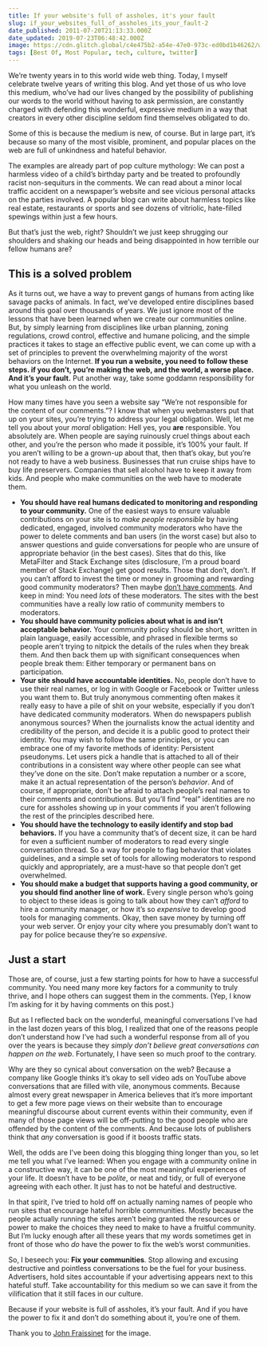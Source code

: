 ```yaml
---
title: If your website's full of assholes, it's your fault
slug: if_your_websites_full_of_assholes_its_your_fault-2
date_published: 2011-07-20T21:13:33.000Z
date_updated: 2019-07-23T06:48:42.000Z
image: https://cdn.glitch.global/c4e475b2-a54e-47e0-973c-ed0bd1b46262/walking.jpg?v=1670196131056
tags: [Best Of, Most Popular, tech, culture, twitter]
---
```


We’re twenty years in to this world wide web thing. Today, I myself celebrate twelve years of writing this blog. And yet those of us who love this medium, who’ve had our lives changed by the possibility of publishing our words to the world without having to ask permission, are constantly charged with defending this wonderful, expressive medium in a way that creators in every other discipline seldom find themselves obligated to do.

Some of this is because the medium is new, of course. But in large part, it’s because so many of the most visible, prominent, and popular places on the web are full of unkindness and hateful behavior.

The examples are already part of pop culture mythology: We can post a harmless video of a child’s birthday party and be treated to profoundly racist non-sequiturs in the comments. We can read about a minor local traffic accident on a newspaper’s website and see vicious personal attacks on the parties involved. A popular blog can write about harmless topics like real estate, restaurants or sports and see dozens of vitriolic, hate-filled spewings within just a few hours.

But that’s just the web, right? Shouldn’t we just keep shrugging our shoulders and shaking our heads and being disappointed in how terrible our fellow humans are?

## This is a solved problem

As it turns out, we have a way to prevent gangs of humans from acting like savage packs of animals. In fact, we’ve developed entire disciplines based around this goal over thousands of years. We just ignore most of the lessons that have been learned when we create our communities online. But, by simply learning from disciplines like urban planning, zoning regulations, crowd control, effective and humane policing, and the simple practices it takes to stage an effective public event, we can come up with a set of principles to prevent the overwhelming majority of the worst behaviors on the Internet.
**If you run a website, you need to follow these steps. if you don’t, you’re making the web, and the world, a worse place. And it’s your fault.** Put another way, take some goddamn responsibility for what you unleash on the world.

How many times have you seen a website say “We’re not responsible for the content of our comments.”? I know that when you webmasters put that up on your sites, you’re trying to address your legal obligation. Well, let me tell you about your *moral* obligation: Hell yes, you **are** responsible. You absolutely are. When people are saying ruinously cruel things about each other, and you’re the person who made it possible, it’s 100% your fault. If you aren’t willing to be a grown-up about that, then that’s okay, but you’re not ready to have a web business. Businesses that run cruise ships have to buy life preservers. Companies that sell alcohol have to keep it away from kids. And people who make communities on the web have to moderate them.

- **You should have real humans dedicated to monitoring and responding to your community.** One of the easiest ways to ensure valuable contributions on your site is to *make people responsible* by having dedicated, engaged, involved community moderators who have the power to delete comments and ban users (in the worst case) but also to answer questions and guide conversations for people who are unsure of appropriate behavior (in the best cases). Sites that do this, like MetaFilter and Stack Exchange sites (disclosure, I’m a proud board member of Stack Exchange) get good results. Those that don’t, don’t. If you can’t afford to invest the time or money in grooming and rewarding good community moderators? Then maybe [don’t have comments](https://www.ojr.org/if-you-cant-manage-comments-well-dont-offer-comments-at-all/). And keep in mind: You need *lots* of these moderators. The sites with the best communities have a really low ratio of community members to moderators.
- **You should have community policies about what is and isn’t acceptable behavior.** Your community policy should be short, written in plain language, easily accessible, and phrased in flexible terms so people aren’t trying to nitpick the details of the rules when they break them. And then back them up with significant consequences when people break them: Either temporary or permanent bans on participation.
- **Your site should have accountable identities.** No, people don’t have to use their real names, or log in with Google or Facebook or Twitter unless you want them to. But truly anonymous commenting often makes it really easy to have a pile of shit on your website, especially if you don’t have dedicated community moderators. When do newspapers publish anonymous sources? When the journalists know the actual identity and credibility of the person, and decide it is a public good to protect their identity. You may wish to follow the same principles, or you can embrace one of my favorite methods of identity: Persistent pseudonyms. Let users pick a handle that is attached to all of their contributions in a consistent way where other people can see what they’ve done on the site. Don’t make reputation a number or a score, make it an actual representation of the person’s *behavior*. And of course, if appropriate, don’t be afraid to attach people’s real names to their comments and contributions. But you’ll find “real” identities are no cure for assholes showing up in your comments if you aren’t following the rest of the principles described here.
- **You should have the technology to easily identify and stop bad behaviors.** If you have a community that’s of decent size, it can be hard for even a sufficient number of moderators to read every single conversation thread. So a way for people to flag behavior that violates guidelines, and a simple set of tools for allowing moderators to respond quickly and appropriately, are a must-have so that people don’t get overwhelmed.
- **You should make a budget that supports having a good community, or you should find another line of work.** Every single person who’s going to object to these ideas is going to talk about how they can’t *afford* to hire a community manager, or how it’s so *expensive* to develop good tools for managing comments. Okay, then save money by turning off your web server. Or enjoy your city where you presumably don’t want to pay for police because they’re so *expensive*.

## Just a start

Those are, of course, just a few starting points for how to have a successful community. You need many more key factors for a community to truly thrive, and I hope others can suggest them in the comments. (Yep, I know I’m asking for it by having comments on this post.)

But as I reflected back on the wonderful, meaningful conversations I’ve had in the last dozen years of this blog, I realized that one of the reasons people don’t understand how I’ve had such a wonderful response from all of you over the years is because they *simply don’t believe great conversations can happen on the web*. Fortunately, I have seen so much proof to the contrary.

Why are they so cynical about conversation on the web? Because a company like Google thinks it’s okay to sell video ads on YouTube above conversations that are filled with vile, anonymous comments. Because almost every great newspaper in America believes that it’s more important to get a few more page views on their website than to encourage meaningful discourse about current events within their community, even if many of those page views will be off-putting to the good people who are offended by the content of the comments. And because lots of publishers think that *any* conversation is good if it boosts traffic stats.

Well, the odds are I’ve been doing this blogging thing longer than you, so let me tell you what I’ve learned: When you engage with a community online in a constructive way, it can be one of the most meaningful experiences of your life. It doesn’t have to be *polite*, or neat and tidy, or full of everyone agreeing with each other. It just has to not be hateful and destructive.

In that spirit, I’ve tried to hold off on actually naming names of people who run sites that encourage hateful horrible communities. Mostly because the people actually running the sites aren’t being granted the resources or power to make the choices they need to make to have a fruitful community. But I’m lucky enough after all these years that my words sometimes get in front of those who *do* have the power to fix the web’s worst communities.

So, I beseech you: **Fix your communities**. Stop allowing and excusing destructive and pointless conversations to be the fuel for your business. Advertisers, hold sites accountable if your advertising appears next to this hateful stuff. Take accountability for this medium so we can save it from the vilification that it still faces in our culture.

Because if your website is full of assholes, it’s your fault. And if you have the power to fix it and don’t do something about it, you’re one of them.

Thank you to [John Fraissinet](http://www.flickr.com/photos/jfraissi/4450184997/%22) for the image.
